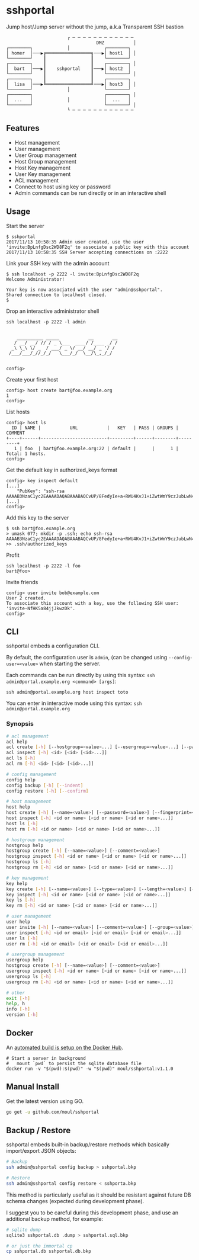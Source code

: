 # sshportal

Jump host/Jump server without the jump, a.k.a Transparent SSH bastion

```
                       ┌ ─ ─ ─ ─ ─ ─ ─ ─ ─ ─ ─ ─
                                  DMZ           │
┌────────┐             │             ┌────────┐
│ homer  │───▶╔═════════════════╗───▶│ host1  │ │
└────────┘    ║                 ║    └────────┘
┌────────┐    ║                 ║    ┌────────┐ │
│  bart  │───▶║    sshportal    ║───▶│ host2  │
└────────┘    ║                 ║    └────────┘ │
┌────────┐    ║                 ║    ┌────────┐
│  lisa  │───▶╚═════════════════╝───▶│ host3  │ │
└────────┘             │             └────────┘
┌────────┐                           ┌────────┐ │
│  ...   │             │             │  ...   │
└────────┘                           └────────┘ │
                       └ ─ ─ ─ ─ ─ ─ ─ ─ ─ ─ ─ ─
```

## Features

* Host management
* User management
* User Group management
* Host Group management
* Host Key management
* User Key management
* ACL management
* Connect to host using key or password
* Admin commands can be run directly or in an interactive shell

## Usage

Start the server

```console
$ sshportal
2017/11/13 10:58:35 Admin user created, use the user 'invite:BpLnfgDsc2WD8F2q' to associate a public key with this account
2017/11/13 10:58:35 SSH Server accepting connections on :2222
```

Link your SSH key with the admin account

```console
$ ssh localhost -p 2222 -l invite:BpLnfgDsc2WD8F2q
Welcome Administrator!

Your key is now associated with the user "admin@sshportal".
Shared connection to localhost closed.
$
```

Drop an interactive administrator shell

```console
ssh localhost -p 2222 -l admin


    __________ _____           __       __
   / __/ __/ // / _ \___  ____/ /____ _/ /
  _\ \_\ \/ _  / ___/ _ \/ __/ __/ _ '/ /
 /___/___/_//_/_/   \___/_/  \__/\_,_/_/


config>
```

Create your first host

```console
config> host create bart@foo.example.org
1
config>
```

List hosts

```console
config> host ls
  ID | NAME |           URL           |   KEY   | PASS | GROUPS | COMMENT
+----+------+-------------------------+---------+------+--------+---------+
   1 | foo  | bart@foo.example.org:22 | default |      |      1 |
Total: 1 hosts.
config>
```

Get the default key in authorized_keys format

```console
config> key inspect default
[...]
    "PubKey": "ssh-rsa AAAAB3NzaC1yc2EAAAADAQABAAABAQCvUP/8FedyIe+a+RWU4KvJ1+iZwtWmY9czJubLwN4RcjKHQMzLqWC7pKZHAABCZjLJjVD/3Zb53jZwbh7mysAkocundMpvUL5+Yb4a8lDiflXkdXT9fZCx+ibJBk4jRnKLGIneSzVtFEerEwQKKnKQoCgPkZwCDaL/jHhDlOmAvxqAJrjiy42HXwppX2UuF8zujs6OKHRYJ/Q1vo0caa6/o1eoyXE9OrOwIk+IcAN3YIQi/B1BOlZOQBzHIZz83AFlD2TcPhyYcbxPyKGih84Zr3rQaaP1WiaiPqxzp3s5OhTLthc5XtCSLzmRSLvgC2eFdNhBDB5KLtO2khBkz5ID",
[...]
config>
```

Add this key to the server

```console
$ ssh bart@foo.example.org
> umask 077; mkdir -p .ssh; echo ssh-rsa AAAAB3NzaC1yc2EAAAADAQABAAABAQCvUP/8FedyIe+a+RWU4KvJ1+iZwtWmY9czJubLwN4RcjKHQMzLqWC7pKZHAABCZjLJjVD/3Zb53jZwbh7mysAkocundMpvUL5+Yb4a8lDiflXkdXT9fZCx+ibJBk4jRnKLGIneSzVtFEerEwQKKnKQoCgPkZwCDaL/jHhDlOmAvxqAJrjiy42HXwppX2UuF8zujs6OKHRYJ/Q1vo0caa6/o1eoyXE9OrOwIk+IcAN3YIQi/B1BOlZOQBzHIZz83AFlD2TcPhyYcbxPyKGih84Zr3rQaaP1WiaiPqxzp3s5OhTLthc5XtCSLzmRSLvgC2eFdNhBDB5KLtO2khBkz5ID >> .ssh/authorized_keys
```

Profit

```console
ssh localhost -p 2222 -l foo
bart@foo>
```

Invite friends

```console
config> user invite bob@example.com
User 2 created.
To associate this account with a key, use the following SSH user: 'invite-NfHK5a84jjJkwzDk'.
config>
```

## CLI

sshportal embeds a configuration CLI.

By default, the configuration user is `admin`, (can be changed using `--config-user=<value>` when starting the server.

Each commands can be run directly by using this syntax: `ssh admin@portal.example.org <command> [args]`:

```
ssh admin@portal.example.org host inspect toto
```

You can enter in interactive mode using this syntax: `ssh admin@portal.example.org`

### Synopsis

```sh
# acl management
acl help
acl create [-h] [--hostgroup=<value>...] [--usergroup=<value>...] [--pattern=<value>] [--comment=<value>] [--action=<value>] [--weight=value]
acl inspect [-h] <id> [<id> [<id>...]]
acl ls [-h]
acl rm [-h] <id> [<id> [<id>...]]

# config management
config help
config backup [-h] [--indent]
config restore [-h] [--confirm]

# host management
host help
host create [-h] [--name=<value>] [--password=<value>] [--fingerprint=<value>] [--comment=<value>] [--key=<value>] [--group=<value>] <user>[:<password>]@<host>[:<port>]
host inspect [-h] <id or name> [<id or name> [<id or name>...]]
host ls [-h]
host rm [-h] <id or name> [<id or name> [<id or name>...]]

# hostgroup management
hostgroup help
hostgroup create [-h] [--name=<value>] [--comment=<value>]
hostgroup inspect [-h] <id or name> [<id or name> [<id or name>...]]
hostgroup ls [-h]
hostgroup rm [-h] <id or name> [<id or name> [<id or name>...]]

# key management
key help
key create [-h] [--name=<value>] [--type=<value>] [--length=<value>] [--comment=<value>]
key inspect [-h] <id or name> [<id or name> [<id or name>...]]
key ls [-h]
key rm [-h] <id or name> [<id or name> [<id or name>...]]

# user management
user help
user invite [-h] [--name=<value>] [--comment=<value>] [--group=<value>] <email>
user inspect [-h] <id or email> [<id or email> [<id or email>...]]
user ls [-h]
user rm [-h] <id or email> [<id or email> [<id or email>...]]

# usergroup management
usergroup help
hostgroup create [-h] [--name=<value>] [--comment=<value>]
usergroup inspect [-h] <id or name> [<id or name> [<id or name>...]]
usergroup ls [-h]
usergroup rm [-h] <id or name> [<id or name> [<id or name>...]]

# other
exit [-h]
help, h
info [-h]
version [-h]
```

## Docker

An [automated build is setup on the Docker Hub](https://hub.docker.com/r/moul/sshportal/tags/).

```console
# Start a server in background
#   mount `pwd` to persist the sqlite database file
docker run -v "$(pwd):$(pwd)" -w "$(pwd)" moul/sshportal:v1.1.0
```

## Manual Install

Get the latest version using GO.

```sh
go get -u github.com/moul/sshportal
```

## Backup / Restore

sshportal embeds built-in backup/restore methods which basically import/export JSON objects:

```sh
# Backup
ssh admin@sshportal config backup > sshportal.bkp

# Restore
ssh admin@sshportal config restore < sshporta.bkp
```

This method is particularly useful as it should be resistant against future DB schema changes (expected during development phase).

I suggest you to be careful during this development phase, and use an additional backup method, for example:

```sh
# sqlite dump
sqlite3 sshportal.db .dump > sshportal.sql.bkp

# or just the immortal cp
cp sshportal.db sshportal.db.bkp
```
